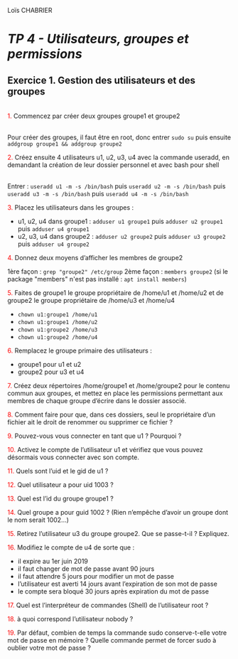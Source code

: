 Loïs CHABRIER

# _TP 4 - Utilisateurs, groupes et permissions_

## Exercice 1. Gestion des utilisateurs et des groupes

<br>
<span style='color:red'>1.</span> Commencez par créer deux groupes groupe1 et groupe2
</span>

<br>Pour créer des groupes, il faut être en root, donc entrer `sudo su` puis ensuite `addgroup groupe1 && addgroup groupe2`

<span style='color:red'>2.</span> Créez ensuite 4 utilisateurs u1, u2, u3, u4 avec la commande useradd, en demandant la création de
leur dossier personnel et avec bash pour shell

<br>Entrer : `useradd u1 -m -s /bin/bash` puis `useradd u2 -m -s /bin/bash` puis `useradd u3 -m -s /bin/bash` puis `useradd u4 -m -s /bin/bash`

<span style='color:red'>3.</span> Placez les utilisateurs dans les groupes :
- u1, u2, u4 dans groupe1 : `adduser u1 groupe1` puis `adduser u2 groupe1` puis `adduser u4 groupe1`
- u2, u3, u4 dans groupe2 : `adduser u2 groupe2` puis `adduser u3 groupe2` puis `adduser u4 groupe2`

<span style='color:red'>4.</span> Donnez deux moyens d’afficher les membres de groupe2

1ère façon : `grep "groupe2" /etc/group`
2ème façon : `members groupe2` (si le package "members" n'est pas installé : `apt install members`)

<span style='color:red'>5.</span> Faites de groupe1 le groupe propriétaire de /home/u1 et /home/u2 et de groupe2 le groupe propriétaire
de /home/u3 et /home/u4

 - `chown u1:groupe1 /home/u1`
 - `chown u1:groupe1 /home/u2` 
 - `chown u1:groupe2 /home/u3` 
 - `chown u1:groupe2 /home/u4` 

<span style='color:red'>6.</span> Remplacez le groupe primaire des utilisateurs :
- groupe1 pour u1 et u2<br>
- groupe2 pour u3 et u4


<span style='color:red'>7.</span> Créez deux répertoires /home/groupe1 et /home/groupe2 pour le contenu commun aux groupes, et
mettez en place les permissions permettant aux membres de chaque groupe d’écrire dans le dossier
associé.



<span style='color:red'>8.</span> Comment faire pour que, dans ces dossiers, seul le propriétaire d’un fichier ait le droit de renommer
ou supprimer ce fichier ?

<span style='color:red'>9.</span> Pouvez-vous vous connecter en tant que u1 ? Pourquoi ?

<span style='color:red'>10.</span> Activez le compte de l’utilisateur u1 et vérifiez que vous pouvez désormais vous connecter avec son
compte.

<span style='color:red'>11.</span> Quels sont l’uid et le gid de u1 ?

<span style='color:red'>12.</span> Quel utilisateur a pour uid 1003 ?

<span style='color:red'>13.</span> Quel est l’id du groupe groupe1 ?

<span style='color:red'>14.</span> Quel groupe a pour guid 1002 ? (Rien n’empêche d’avoir un groupe dont le nom serait 1002...)

<span style='color:red'>15.</span> Retirez l’utilisateur u3 du groupe groupe2. Que se passe-t-il ? Expliquez.

<span style='color:red'>16.</span> Modifiez le compte de u4 de sorte que :
 - il expire au 1er juin 2019
 - il faut changer de mot de passe avant 90 jours
 - il faut attendre 5 jours pour modifier un mot de passe
 - l’utilisateur est averti 14 jours avant l’expiration de son mot de passe
 - le compte sera bloqué 30 jours après expiration du mot de passe

<span style='color:red'>17.</span> Quel est l’interpréteur de commandes (Shell) de l’utilisateur root ?

<span style='color:red'>18.</span> à quoi correspond l’utilisateur nobody ?

<span style='color:red'>19.</span> Par défaut, combien de temps la commande sudo conserve-t-elle votre mot de passe en mémoire ?
Quelle commande permet de forcer sudo à oublier votre mot de passe ?

